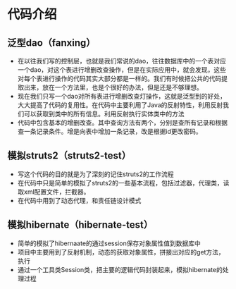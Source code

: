 # 代码介绍
## 泛型dao（fanxing）
* 在以往我们写的控制层，也就是我们常说的dao，往往数据库中的一个表对应一个dao，对这个表进行增删改查操作，但是在实际应用中，就会发现，这些对每个表进行操作的代码其实大部分都是一样的。我们有时候把公共的代码提取出来，放在一个方法里，也是个很好的办法，但是还是不够理想。
* 现在我们只写一个dao对所有表进行增删改查灯操作，这就是泛型到的好处，大大提高了代码的复用性。在代码中主要利用了Java的反射特性，利用反射我们可以获取到类中的所有信息。利用反射执行实体类中的方法
* 代码中包含基本的增删改查。其中查询方法有两个，分别是查所有记录和根据查一条记录条件。增是向表中增加一条记录，改是根据id更改密码。
## 模拟struts2（struts2-test）
* 写这个代码的目的就是为了深刻的记住struts2的工作流程
* 在代码中只是简单的模拟了struts2的一些基本流程，包括过滤器，代理类，读取xml配置文件，拦截器。
* 在代码中用到了动态代理，和责任链设计模式
## 模拟hibernate（hibernate-test）
* 简单的模拟了hibernaate的通过session保存对象属性值到数据库中
* 项目中主要用到了反射机制，动态的获取对象属性，拼接出对应的get方法，执行
* 通过一个工具类Session类，把主要的逻辑代码封装起来，模拟hibernate的处理过程

